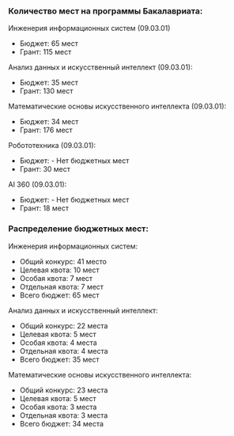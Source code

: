 ### Количество мест на программы Бакалавриата:
Инженерия информационных систем (09.03.01)
* Бюджет: 65 мест
* Грант: 115 мест

Анализ данных и искусственный интеллект (09.03.01):
* Бюджет: 35 мест
* Грант: 130 мест

Математические основы искусственного интеллекта (09.03.01):
* Бюджет: 34 мест
* Грант: 176 мест

Робототехника (09.03.01):
* Бюджет: - Нет бюджетных мест
* Грант: 30 мест

AI 360 (09.03.01):
* Бюджет: - Нет бюджетных мест
* Грант: 18 мест



### Распределение бюджетных мест:
Инженерия информационных систем:
* Общий конкурс: 41 место
* Целевая квота: 10 мест
* Особая квота: 7 мест
* Отдельная квота: 7 мест
* Всего бюджет: 65 мест

Анализ данных и искусственный интеллект:
* Общий конкурс: 22 места
* Целевая квота: 5 мест
* Особая квота: 4 места
* Отдельная квота: 4 места
* Всего бюджет: 35 мест

Математические основы искусственного интеллекта:
* Общий конкурс: 23 места
* Целевая квота: 5 мест
* Особая квота: 3 места
* Отдельная квота: 3 места
* Всего бюджет: 34 места